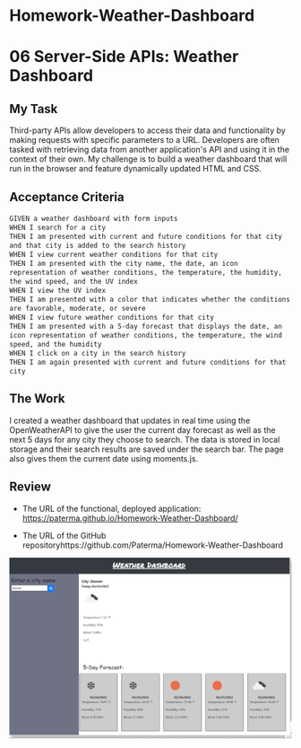 # Homework-Weather-Dashboard

# 06 Server-Side APIs: Weather Dashboard

## My Task

Third-party APIs allow developers to access their data and functionality by making requests with specific parameters to a URL. Developers are often tasked with retrieving data from another application's API and using it in the context of their own. My challenge is to build a weather dashboard that will run in the browser and feature dynamically updated HTML and CSS.

## Acceptance Criteria

```
GIVEN a weather dashboard with form inputs
WHEN I search for a city
THEN I am presented with current and future conditions for that city and that city is added to the search history
WHEN I view current weather conditions for that city
THEN I am presented with the city name, the date, an icon representation of weather conditions, the temperature, the humidity, the wind speed, and the UV index
WHEN I view the UV index
THEN I am presented with a color that indicates whether the conditions are favorable, moderate, or severe
WHEN I view future weather conditions for that city
THEN I am presented with a 5-day forecast that displays the date, an icon representation of weather conditions, the temperature, the wind speed, and the humidity
WHEN I click on a city in the search history
THEN I am again presented with current and future conditions for that city
```

## The Work

I created a weather dashboard that updates in real time using the OpenWeatherAPI to give the user the current day forecast as well as the next 5 days for any city they choose to search. The data is stored in local storage and their search results are saved under the search bar. The page also gives them the current date using moments.js.

## Review

* The URL of the functional, deployed application: https://paterma.github.io/Homework-Weather-Dashboard/

* The URL of the GitHub repositoryhttps://github.com/Paterma/Homework-Weather-Dashboard

![Weather screenshot](Assets/weather-screenshot.PNG)